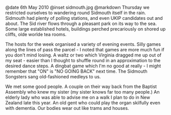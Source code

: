 @date		6th May 2010
@inset		sidmouth.jpg
@markdown
Thursday we restricted ourselves to wandering round Sidmouth itself in the rain. Sidmouth had plenty of polling stations, and even UKIP candidates out and about. The Sid river flows through a pleasant park on its way to the sea. Some large established hotels, buildings perched precariously on shored up cliffs, olde worlde tea rooms.

The hosts for the week organised a variety of evening events. Silly games along the lines of pass the parcel - I noted that games are more much fun if you don't mind losing. A waltz or two which Virginia dragged me up out of my seat - easier than I thought to shuffle round in an approximation to the desired dance steps. A dingbat game which I'm no good at really - I might remember that "ON" is "NO GOING BACK" next time. The Sidmouth Songsters sang old-fashioned medleys to us.

We met some good people. A couple on their way back from the Baptist Assembly who knew my sister (my sister knows far too many people.) An elderly lady who was able to advise me on a walk I plan to do in New Zealand late this year. An old gent who could play the organ skilfully even with dementia. Our bodies wear out like trams and houses.
